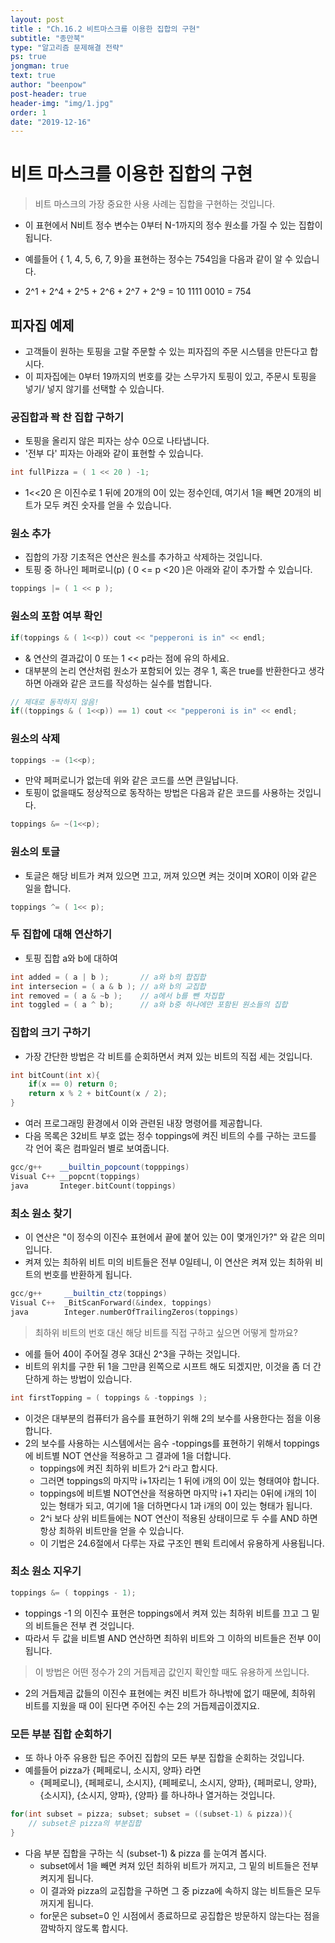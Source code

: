 ```yaml
---
layout: post
title : "Ch.16.2 비트마스크를 이용한 집합의 구현"
subtitle: "종만북"
type: "알고리즘 문제해결 전략"
ps: true
jongman: true
text: true
author: "beenpow"
post-header: true
header-img: "img/1.jpg"
order: 1
date: "2019-12-16"
---
```


# 비트 마스크를 이용한 집합의 구현

> 비트 마스크의 가장 중요한 사용 사례는 집합을 구현하는 것입니다.
- 이 표현에서 N비트 정수 변수는 0부터 N-1까지의 정수 원소를 가질 수 있는 집합이 됩니다.


- 예를들어 { 1, 4, 5, 6, 7, 9}을 표현하는 정수는 754임을 다음과 같이 알 수 있습니다.
- 2^1 + 2^4 + 2^5 + 2^6 + 2^7 + 2^9 = 10 1111 0010  = 754

##  피자집 예제

- 고객들이 원하는 토핑을 고랄 주문할 수 있는 피자집의 주문 시스템을 만든다고 합시다.
- 이 피자집에는 0부터 19까지의 번호를 갖는 스무가지 토핑이 있고, 주문시 토핑을 넣기/ 넣지 않기를
  선택할 수 있습니다.

### 공집합과 꽉 찬 집합 구하기

- 토핑을 올리지 않은 피자는 상수 0으로 나타냅니다.
- '전부 다' 피자는 아래와 같이 표현할 수 있습니다.

```cpp
int fullPizza = ( 1 << 20 ) -1;
```
- 1<<20 은 이진수로 1 뒤에 20개의 0이 있는 정수인데, 여기서 1을 빼면 20개의 비트가 모두 켜진 숫자를
  얻을 수 있습니다.

### 원소 추가

- 집합의 가장 기초적은 연산은 원소를 추가하고 삭제하는 것입니다.
- 토핑 중 하나인 페퍼로니(p) ( 0 <= p <20 )은 아래와 같이 추가할 수 있습니다.
```cpp
toppings |= ( 1 << p );
```

### 원소의 포함 여부 확인 

```cpp
if(toppings & ( 1<<p)) cout << "pepperoni is in" << endl;
```
- & 연산의 결과값이 0 또는 1 << p라는 점에 유의 하세요.
- 대부분의 논리 연산처럼 원소가 포함되어 있는 경우 1, 혹은 true를 반환한다고 생각하면 아래와 같은
  코드를 작성하는 실수를 범합니다.

```cpp
// 제대로 동작하지 않음!
if((toppings & ( 1<<p)) == 1) cout << "pepperoni is in" << endl;
```

### 원소의 삭제

```cpp
toppings -= (1<<p);
```

- 만약 페퍼로니가 없는데 위와 같은 코드를 쓰면 큰일납니다.
- 토핑이 없을때도 정상적으로 동작하는 방법은 다음과 같은 코드를 사용하는 것입니다.

```cpp
toppings &= ~(1<<p);
```

### 원소의 토글

- 토글은 해당 비트가 켜져 있으면 끄고, 꺼져 있으면 켜는 것이며 XOR이 이와 같은 일을 합니다.

```cpp
toppings ^= ( 1<< p);
```

### 두 집합에 대해 연산하기 

- 토핑 집합 a와 b에 대하여

```cpp
int added = ( a | b );       // a와 b의 합집합
int intersecion = ( a & b ); // a와 b의 교집합
int removed = ( a & ~b );    // a에서 b를 뺀 차집합
int toggled = ( a ^ b);      // a와 b중 하나에만 포함된 원소들의 집합
```

### 집합의 크기 구하기

- 가장 간단한 방법은 각 비트를 순회하면서 켜져 있는 비트의 직접 세는 것입니다.

```cpp
int bitCount(int x){
    if(x == 0) return 0;
    return x % 2 + bitCount(x / 2);
}
```

- 여러 프로그래밍 환경에서 이와 관련된 내장 명령어를 제공합니다.
- 다음 목록은 32비트 부호 없는 정수 toppings에 켜진 비트의 수를 구하는 코드를 각 언어 혹은
  컴파일러 별로 보여줍니다.

```cpp
gcc/g++    __builtin_popcount(topppings)
Visual C++ __popcnt(toppings)
java       Integer.bitCount(toppings)
```

### 최소 원소 찾기

- 이 연산은 "이 정수의 이진수 표현에서 끝에 붙어 있는 0이 몇개인가?" 와 같은 의미입니다.
- 켜져 있는 최하위 비트 미의 비트들은 전부 0일테니, 이 연산은 켜져 있는 최하위 비트의 번호를
  반환하게 됩니다.

```cpp
gcc/g++     __builtin_ctz(toppings)
Visual C++  _BitScanForward(&index, toppings)
java        Integer.numberOfTrailingZeros(toppings)
```

> 최하위 비트의 번호 대신 해당 비트를 직접 구하고 싶으면 어떻게 할까요?
- 에를 들어 40이 주어질 경우 3대신 2^3을 구하는 것입니다.
- 비트의 위치를 구한 뒤 1을 그만큼 왼쪽으로 시프트 해도 되겠지만, 이것을 좀 더 간단하게 하는 방법이
  있습니다.


```cpp
int firstTopping = ( toppings & -toppings );
```

- 이것은 대부분의 컴퓨터가 음수를 표현하기 위해 2의 보수를 사용한다는 점을 이용합니다.
- 2의 보수를 사용하는 시스템에서는 음수 -toppings를 표현하기 위해서  toppings에 비트별 NOT 연산을
  적용하고 그 결과에 1을 더합니다.
  - toppings에 켜진 최하위 비트가 2^i 라고 합시다.
  - 그러면 toppings의 마지막 i+1자리는 1 뒤에 i개의 0이 있는 형태여야 합니다. 
  - toppings에 비트별 NOT연산을 적용하면 마지막 i+1 자리는 0뒤에 i개의 1이 있는 형태가 되고, 여기에
    1을 더하면다시 1과 i개의 0이 있는 형태가 됩니다.
  - 2^i 보다 상위 비트들에는 NOT 연산이 적용된 상태이므로 두 수를 AND 하면 항상 최하위 비트만을 얻을
    수 있습니다.
  - 이 기법은 24.6절에서 다루는 자료 구조인 펜윅 트리에서 유용하게 사용됩니다.

### 최소 원소 지우기 

```cpp
toppings &= ( toppings - 1);
```

- toppings -1 의 이진수 표현은 toppings에서 켜져 있는 최하위 비트를 끄고 그 밑의 비트들은 전부 켠
  것입니다.
- 따라서 두 값을 비트별 AND 연산하면 최하위 비트와 그 이하의 비트들은 전부 0이 됩니다.

> 이 방법은 어떤 정수가 2의 거듭제곱 값인지 확인할 때도 유용하게 쓰입니다.
- 2의 거듭제곱 값들의 이진수 표현에는 켜진 비트가 하나밖에 없기 때문에, 최하위 비트를 지웠을 때 0이
  된다면 주어진 수는 2의 거듭제곱이겠지요.


### 모든 부분 집합 순회하기

- 또 하나 아주 유용한 팁은 주어진 집합의 모든 부분 집합을 순회하는 것입니다.
- 예를들어 pizza가 {페페로니, 소시지, 양파} 라면
    - {페페로니}, {페페로니, 소시지}, {페페로니, 소시지, 양파}, {페퍼로니, 양파}, {소시지}, {소시지,
      양파}, {양파} 를 하나하나 열거하는 것입니다.

```cpp
for(int subset = pizza; subset; subset = ((subset-1) & pizza)){
    // subset은 pizza의 부분집합
}
```

- 다음 부분 집합을 구하는 식 (subset-1) & pizza 를 눈여겨 봅시다.
    - subset에서 1을 빼면 켜져 있던 최하위 비트가 꺼지고, 그 밑의 비트들은 전부 켜지게 됩니다.
    - 이 결과와 pizza의 교집합을 구하면 그 중 pizza에 속하지 않는 비트들은 모두 꺼지게 됩니다.
    - for문은 subset=0 인 시점에서 종료하므로 공집합은 방문하지 않는다는 점을 깜박하지 않도록
      합시다.
